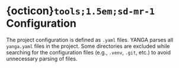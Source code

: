 # {octicon}`tools;1.5em;sd-mr-1` Configuration

The project configuration is defined as `.yaml` files. YANGA parses all `yanga.yaml` files in the project. Some directories are excluded while searching for the configuration files (e.g., `.venv`, `.git`, etc.) to avoid unnecessary parsing of files.
